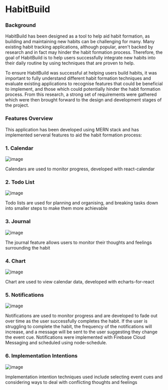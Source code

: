 # HabitBuild

### Background
HabitBuild has been designed as a tool to help aid habit formation, as building and maintaining new habits can be challenging for many. Many existing habit tracking applications, although popular, aren't backed by research and in fact may hinder the habit formation process. Therefore, the goal of HabitBuild is to help users successfully integrate new habits into their daily routine by using techniques that are proven to help.

To ensure HabitBuild was successful at helping users build habits, it was important to fully understand different habit formation techniques and evaluate existing applications to recognise features that could be beneficial to implement, and those which could potentially hinder the habit formation process. From this research, a strong set of requirements were gathered which were then brought forward to the design and development stages of the project.

### Features Overview
This application has been developed using MERN stack and has implemented serveral features to aid the habit formation process:

### 1. Calendar
![image](https://user-images.githubusercontent.com/43371064/236838697-0bd29542-64f1-497f-a486-931948e4f0d2.png)

Calendars are used to monitor progress, developed with react-calendar

### 2. Todo List
![image](https://user-images.githubusercontent.com/43371064/236838867-9d09817d-82de-46d1-9a5e-d2c91267d77b.png)

Todo lists are used for planning and organising, and breaking tasks down into smaller steps to make them more achievable

### 3. Journal
![image](https://user-images.githubusercontent.com/43371064/236839144-9c3150ae-795d-4100-ab2e-55fcc4674b91.png)

The journal feature allows users to monitor their thoughts and feelings surrounding the habit

### 4. Chart
![image](https://user-images.githubusercontent.com/43371064/236838820-02c855a4-f74b-41db-8a42-ebc65ea4a691.png)

Chart are used to view calendar data, developed with echarts-for-react

### 5. Notifications
![image](https://user-images.githubusercontent.com/43371064/236838939-e67afa3d-75e6-4442-964e-4ba795a2b98b.png)

Notifications are used to monitor progress and are developed to fade out over time as the user successfully completes the habit. If the user is struggling to complete the habit, the frequency of the notifications will increase, and a message will be sent to the user suggesting they change the event cue. Notifications were implemented with Firebase Cloud Messaging and scheduled using node-schedule.

### 6. Implementation Intentions
![image](https://user-images.githubusercontent.com/43371064/236840637-cdabe8ef-034f-4543-8828-5451d3061743.png)

Implementation intention techniques used include selecting event cues and considering ways to deal with conflicting thoughts and feelings
